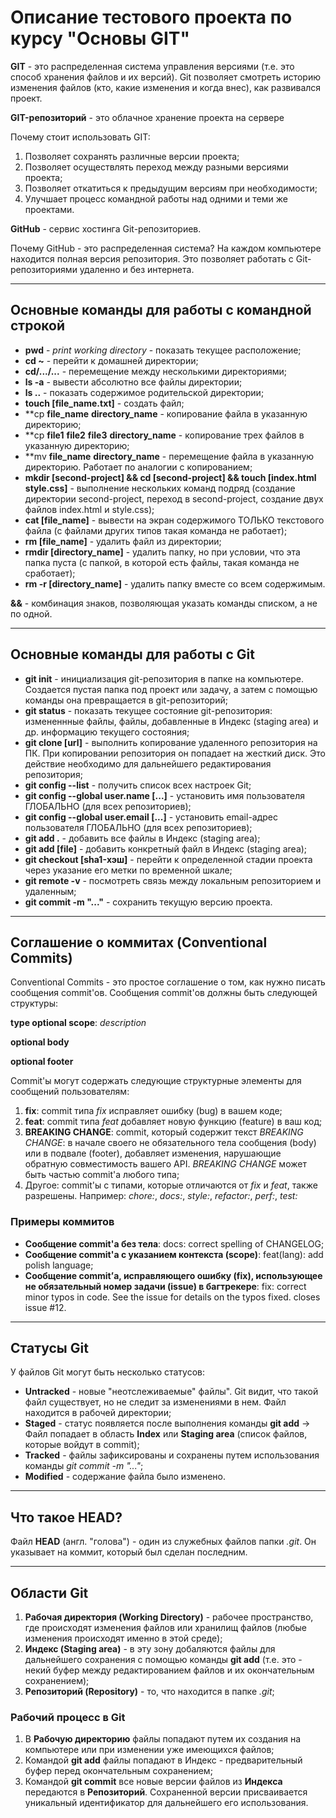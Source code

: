 # Описание тестового проекта по курсу "Основы GIT"

**GIT** - это распределенная система управления версиями (т.е. это способ хранения файлов и их версий). Git позволяет смотреть историю изменения файлов (кто, какие изменения
и когда внес), как развивался проект. 

**GIT-репозиторий** - это облачное хранение проекта на сервере

Почему стоит использовать GIT:
1. Позволяет сохранять различные версии проекта;
2. Позволяет осуществлять переход между разными версиями проекта;
3. Позволяет откатиться к предыдущим версиям при необходимости;
4. Улучшает процесс командной работы над одними и теми же проектами.

**GitHub** - сервис хостинга Git-репозиториев.

Почему GitHub - это распределенная система? На каждом компьютере находится полная версия репозитория. Это позволяет работать с Git-репозиториями удаленно и без интернета.

----

## Основные команды для работы с командной строкой

* **pwd** - *print working directory* - показать текущее расположение;
* **cd ~** - перейти к домашней директории;
* **cd/.../...** - перемещение между несколькими директориями;
* **ls -a** - вывести абсолютно все файлы директории;
* **ls ..** - показать содержимое родительской директории;
* **touch [file_name.txt]** - создать файл;
* **cp **file_name** **directory_name** - копирование файла в указанную директорию;
* **cp **file1** **file2** **file3** **directory_name** - копирование трех файлов в указанную директорию;
* **mv **file_name** **directory_name** - перемещение файла в указанную директорию. Работает по аналогии с копированием;
* **mkdir [second-project] && cd [second-project] && touch [index.html style.css]** - выполнение нескольких команд подряд (создание директории second-project, переход в second-project, создание двух файлов index.html и style.css);
* **cat [file_name]** - вывести на экран содержимого ТОЛЬКО текстового файла (с файлами других типов такая команда не работает);
* **rm [file_name]** - удалить файл из директории;
* **rmdir [directory_name]** - удалить папку, но при условии, что эта папка пуста (с папкой, в которой есть файлы, такая команда не сработает);
* **rm -r [directory_name]** - удалить папку вместе со всем содержимым.

**&&** - комбинация знаков, позволяющая указать команды списком, а не по одной.

----

## Основные команды для работы с Git

* **git init** - инициализация git-репозитория в папке на компьютере. Создается пустая папка под проект или задачу, а затем с помощью команды она превращается в git-репозиторий;
* **git status** - показать текущее состояние git-репозитория: измененнные файлы, файлы, добавленные в Индекс (staging area) и др. информацию текущего состояния;
* **git clone [url]** - выполнить копирование удаленного репозитория на ПК. При копировании репозитория он попадает на жесткий диск. Это действие необходимо для дальнейшего редактирования репозитория;
* **git config --list** - получить список всех настроек Git;
* **git config --global user.name [...]** - установить имя пользователя ГЛОБАЛЬНО (для всех репозиториев);
* **git config --global user.email [...]** - установить email-адрес пользователя ГЛОБАЛЬНО (для всех репозиториев);
* **git add .** - добавить все файлы в Индекс (staging area);
* **git add [file]** - добавить конкретный файл в Индекс (staging area);
* **git checkout [sha1-хэш]** - перейти к определенной стадии проекта через указание его метки по временной шкале;
* **git remote -v** - посмотреть связь между локальным репозиторием и удаленным;
* **git commit -m "..."** - сохранить текущую версию проекта.

----

## Соглашение о коммитах (Conventional Commits)

Conventional Commits - это простое соглашение о том, как нужно писать сообщения commit'ов.
Сообщения commit'ов должны быть следующей структуры:

**type optional scope**: *description*

**optional body**

**optional footer**

Commit'ы могут содержать следующие структурные элементы для сообщений пользователям:

1. **fix**: commit типа *fix* исправляет ошибку (bug) в вашем коде;
2. **feat**: commit типа *feat* добавляет новую функцию (feature) в ваш код;
3. **BREAKING CHANGE**: commit, который содержит текст *BREAKING CHANGE*: в начале своего не обязательного тела сообщения (body) или в подвале (footer), добавляет изменения, нарушающие обратную совместимость вашего API. *BREAKING CHANGE* может быть частью commit'а любого типа;
4. Другое: commit'ы с типами, которые отличаются от *fix* и *feat*, также разрешены. Например: *chore:*, *docs:*, *style:*, *refactor:*, *perf:*, *test:*

### Примеры коммитов

* **Сообщение commit'а без тела**: docs: correct spelling of CHANGELOG;
* **Сообщение commit'а с указанием контекста (scope)**: feat(lang): add polish language;
* **Сообщение commit’а, исправляющего ошибку (fix), использующее не обязательный номер задачи (issue) в багтрекере**: fix: correct minor typos in code. See the issue for details on the typos fixed. closes issue #12.

----

## Статусы Git

У файлов Git могут быть несколько статусов:
* **Untracked** - новые "неотслеживаемые" файлы". Git видит, что такой файл существует, но не следит за изменениями в нем. Файл находится в рабочей директории;
* **Staged** - статус появляется после выполнения команды **git add** -> Файл попадает в область **Index** или **Staging area** (список файлов, которые войдут в commit);
* **Tracked** - файлы зафиксированы и сохранены путем использования команды *git commit -m "..."*;
* **Modified** - содержание файла было изменено.

----

## Что такое HEAD?

Файл **HEAD** (англ. "голова") - один из служебных файлов папки *.git*. Он указывает на коммит, который был сделан последним.

----

## Области Git

1. **Рабочая директория (Working Directory)** - рабочее пространство, где происходят изменения файлов или хранилищ файлов (любые изменения происходят именно в этой среде);
2. **Индекс (Staging area)** - в эту зону добаляются файлы для дальнейшего сохранения с помощью команды **git add** (т.е. это - некий буфер между редактированием файлов и их окончательным сохранением);
3. **Репозиторий (Repository)** - то, что находится в папке *.git*;

### Рабочий процесс в Git

1. В **Рабочую директорию** файлы попадают путем их создания на компьютере или при изменении уже имеющихся файлов;
2. Командой **git add** файлы попадают в Индекс - предварительный буфер перед окончательным сохранением;
3. Командой **git commit** все новые версии файлов из **Индекса** передаются в **Репозиторий**. Сохраненной версии присваивается уникальный идентификатор для дальнейшего его использования.